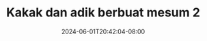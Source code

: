 --- 
title: "Kakak dan adik berbuat mesum 2"
description: "nonton  video bokep Kakak dan adik berbuat mesum 2     terbaru"
date: 2024-06-01T20:42:04-08:00
file_code: "o0jo01v5zlgo"
draft: false
cover: "ntlj2bk53pzffx2i.jpg"
tags: ["Kakak", "dan", "adik", "berbuat", "mesum", "bokep-indo", "bokep-viral", "bokep-ig"]
length: 140
fld_id: "1392265"
foldername: "adiksendiri"
categories: ["adiksendiri"]
views: 287
---